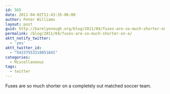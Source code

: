 ```yaml
---
id: 565
date: 2011-04-02T11:43:35-06:00
author: Peter Williams
layout: post
guid: http://barelyenough.org/blog/2011/04/fuses-are-so-much-shorter-on-a/
permalink: /blog/2011/04/fuses-are-so-much-shorter-on-a/
aktt_notify_twitter:
  - 'yes'
aktt_twitter_id:
  - "54237553318051841"
categories:
  - Miscellaneous
tags:
  - twitter
---
```

Fuses are so much shorter on a completely out matched soccer team.